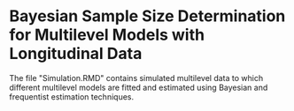 # Bayesian Sample Size Determination for Multilevel Models with Longitudinal Data

The file "Simulation.RMD" contains simulated multilevel data to which different multilevel models are fitted and estimated using Bayesian and frequentist estimation techniques.
